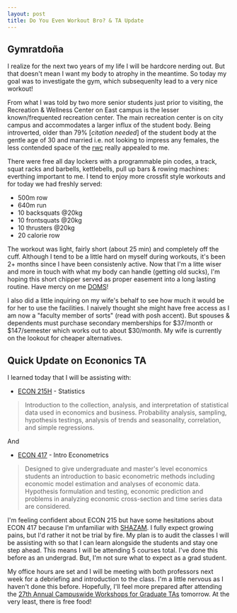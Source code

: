 ```yaml
---
layout: post
title: Do You Even Workout Bro? & TA Update
---
```


## Gymratdoña

I realize for the next two years of my life I will be hardcore nerding out. But that doesn't mean I want my body to atrophy in the meantime. So today my goal was to investigate the gym, which subsequenlty lead to a very nice workout!

From what I was told by two more senior students just prior to visiting, the Recreation & Wellness Center on East campus is the lesser known/frequented recreation center. The main recreation center is on city campus and accommodates a larger influx of the student body. Being introverted, older than 79% [*citation needed*] of the student body at the gentle age of 30 and married i.e. not looking to impress any females, the less contended space of the [rwc](http://crec.unl.edu/rwc) really appealed to me.

There were free all day lockers with a programmable pin codes, a track, squat racks and barbells, kettlebells, pull up bars & rowing machines: everthing important to me. I tend to enjoy more crossfit style workouts and for today we had freshly served:

* 500m row
* 640m run
* 10 backsquats @20kg
* 10 frontsquats @20kg
* 10 thrusters @20kg
* 20 calorie row

The workout was light, fairly short (about 25 min) and completely off the cuff. Although I tend to be a little hard on myself during workouts, it's been 2+ months since I have been consistenly active. Now that I'm a litte wiser and more in touch with what my body can handle (getting old sucks), I'm hoping this short chipper served as proper easement into a long lasting routine. Have mercy on me [DOMS](https://en.wikipedia.org/wiki/Delayed_onset_muscle_soreness)!

I also did a little inquiring on my wife's behalf to see how much it would be for her to use the facilities. I naively thought she might have free access as I am now a "faculty member of sorts" (read with posh accent). But spouses & dependents must purchase secondary memberships for $37/month or $147/semester which works out to about $30/month. My wife is currently on the lookout for cheaper alternatives.

## Quick Update on Econonics TA

I learned today that I will be assisting with:

* [ECON 215H](https://bulletin.unl.edu/courses/ECON/215) - Statistics
>Introduction to the collection, analysis, and interpretation of statistical data used in economics and business. Probability analysis, sampling, hypothesis testings, analysis of trends and seasonality, correlation, and simple regressions.

And

* [ECON 417](https://bulletin.unl.edu/courses/ECON/417) - Intro Econometrics
>Designed to give undergraduate and master's level economics students an introduction to basic econometric methods including economic model estimation and analyses of economic data. Hypothesis formulation and testing, economic prediction and problems in analyzing economic cross-section and time series data are considered.

I'm feeling confident about ECON 215 but have some hesitations about ECON 417 because I'm unfamiliar with [SHAZAM](http://www.econometrics.com/). I fully expect growing pains, but I'd rather it not be trial by fire. My plan is to audit the classes I will be assisting with so that I can learn alongside the students and stay one step ahead. This means I will be attending 5 courses total. I've done this before as an undergrad. But, I'm not sure what to expect as a grad student.

My office hours are set and I will be meeting with both professors next week for a debriefing and introduction to the class. I'm a little nervous as I haven't done this before. Hopefully, I'll feel more prepared after attending the [27th Annual Campuswide Workshops for Graduate TAs](http://www.unl.edu/gtaworkshops/home) tomorrow. At the very least, there is free food!
